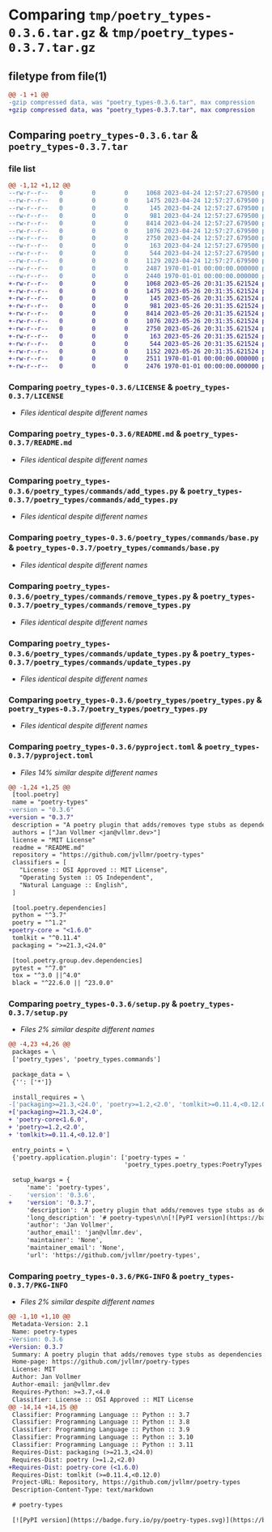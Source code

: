# Comparing `tmp/poetry_types-0.3.6.tar.gz` & `tmp/poetry_types-0.3.7.tar.gz`

## filetype from file(1)

```diff
@@ -1 +1 @@
-gzip compressed data, was "poetry_types-0.3.6.tar", max compression
+gzip compressed data, was "poetry_types-0.3.7.tar", max compression
```

## Comparing `poetry_types-0.3.6.tar` & `poetry_types-0.3.7.tar`

### file list

```diff
@@ -1,12 +1,12 @@
--rw-r--r--   0        0        0     1068 2023-04-24 12:57:27.679500 poetry_types-0.3.6/LICENSE
--rw-r--r--   0        0        0     1475 2023-04-24 12:57:27.679500 poetry_types-0.3.6/README.md
--rw-r--r--   0        0        0      145 2023-04-24 12:57:27.679500 poetry_types-0.3.6/poetry_types/commands/__init__.py
--rw-r--r--   0        0        0      981 2023-04-24 12:57:27.679500 poetry_types-0.3.6/poetry_types/commands/add_types.py
--rw-r--r--   0        0        0     8414 2023-04-24 12:57:27.679500 poetry_types-0.3.6/poetry_types/commands/base.py
--rw-r--r--   0        0        0     1076 2023-04-24 12:57:27.679500 poetry_types-0.3.6/poetry_types/commands/remove_types.py
--rw-r--r--   0        0        0     2750 2023-04-24 12:57:27.679500 poetry_types-0.3.6/poetry_types/commands/update_types.py
--rw-r--r--   0        0        0      163 2023-04-24 12:57:27.679500 poetry_types-0.3.6/poetry_types/packages_map.py
--rw-r--r--   0        0        0      544 2023-04-24 12:57:27.679500 poetry_types-0.3.6/poetry_types/poetry_types.py
--rw-r--r--   0        0        0     1129 2023-04-24 12:57:27.679500 poetry_types-0.3.6/pyproject.toml
--rw-r--r--   0        0        0     2487 1970-01-01 00:00:00.000000 poetry_types-0.3.6/setup.py
--rw-r--r--   0        0        0     2440 1970-01-01 00:00:00.000000 poetry_types-0.3.6/PKG-INFO
+-rw-r--r--   0        0        0     1068 2023-05-26 20:31:35.621524 poetry_types-0.3.7/LICENSE
+-rw-r--r--   0        0        0     1475 2023-05-26 20:31:35.621524 poetry_types-0.3.7/README.md
+-rw-r--r--   0        0        0      145 2023-05-26 20:31:35.621524 poetry_types-0.3.7/poetry_types/commands/__init__.py
+-rw-r--r--   0        0        0      981 2023-05-26 20:31:35.621524 poetry_types-0.3.7/poetry_types/commands/add_types.py
+-rw-r--r--   0        0        0     8414 2023-05-26 20:31:35.621524 poetry_types-0.3.7/poetry_types/commands/base.py
+-rw-r--r--   0        0        0     1076 2023-05-26 20:31:35.621524 poetry_types-0.3.7/poetry_types/commands/remove_types.py
+-rw-r--r--   0        0        0     2750 2023-05-26 20:31:35.621524 poetry_types-0.3.7/poetry_types/commands/update_types.py
+-rw-r--r--   0        0        0      163 2023-05-26 20:31:35.621524 poetry_types-0.3.7/poetry_types/packages_map.py
+-rw-r--r--   0        0        0      544 2023-05-26 20:31:35.621524 poetry_types-0.3.7/poetry_types/poetry_types.py
+-rw-r--r--   0        0        0     1152 2023-05-26 20:31:35.621524 poetry_types-0.3.7/pyproject.toml
+-rw-r--r--   0        0        0     2511 1970-01-01 00:00:00.000000 poetry_types-0.3.7/setup.py
+-rw-r--r--   0        0        0     2476 1970-01-01 00:00:00.000000 poetry_types-0.3.7/PKG-INFO
```

### Comparing `poetry_types-0.3.6/LICENSE` & `poetry_types-0.3.7/LICENSE`

 * *Files identical despite different names*

### Comparing `poetry_types-0.3.6/README.md` & `poetry_types-0.3.7/README.md`

 * *Files identical despite different names*

### Comparing `poetry_types-0.3.6/poetry_types/commands/add_types.py` & `poetry_types-0.3.7/poetry_types/commands/add_types.py`

 * *Files identical despite different names*

### Comparing `poetry_types-0.3.6/poetry_types/commands/base.py` & `poetry_types-0.3.7/poetry_types/commands/base.py`

 * *Files identical despite different names*

### Comparing `poetry_types-0.3.6/poetry_types/commands/remove_types.py` & `poetry_types-0.3.7/poetry_types/commands/remove_types.py`

 * *Files identical despite different names*

### Comparing `poetry_types-0.3.6/poetry_types/commands/update_types.py` & `poetry_types-0.3.7/poetry_types/commands/update_types.py`

 * *Files identical despite different names*

### Comparing `poetry_types-0.3.6/poetry_types/poetry_types.py` & `poetry_types-0.3.7/poetry_types/poetry_types.py`

 * *Files identical despite different names*

### Comparing `poetry_types-0.3.6/pyproject.toml` & `poetry_types-0.3.7/pyproject.toml`

 * *Files 14% similar despite different names*

```diff
@@ -1,24 +1,25 @@
 [tool.poetry]
 name = "poetry-types"
-version = "0.3.6"
+version = "0.3.7"
 description = "A poetry plugin that adds/removes type stubs as dependencies like the mypy --install-types command."
 authors = ["Jan Vollmer <jan@vllmr.dev>"]
 license = "MIT License"
 readme = "README.md"
 repository = "https://github.com/jvllmr/poetry-types"
 classifiers = [
   "License :: OSI Approved :: MIT License",
   "Operating System :: OS Independent",
   "Natural Language :: English",
 ]
 
 [tool.poetry.dependencies]
 python = "^3.7"
 poetry = "^1.2"
+poetry-core = "<1.6.0"
 tomlkit = "^0.11.4"
 packaging = ">=21.3,<24.0"
 
 [tool.poetry.group.dev.dependencies]
 pytest = "^7.0"
 tox = "^3.0 ||^4.0"
 black = "^22.6.0 || ^23.0.0"
```

### Comparing `poetry_types-0.3.6/setup.py` & `poetry_types-0.3.7/setup.py`

 * *Files 2% similar despite different names*

```diff
@@ -4,23 +4,26 @@
 packages = \
 ['poetry_types', 'poetry_types.commands']
 
 package_data = \
 {'': ['*']}
 
 install_requires = \
-['packaging>=21.3,<24.0', 'poetry>=1.2,<2.0', 'tomlkit>=0.11.4,<0.12.0']
+['packaging>=21.3,<24.0',
+ 'poetry-core<1.6.0',
+ 'poetry>=1.2,<2.0',
+ 'tomlkit>=0.11.4,<0.12.0']
 
 entry_points = \
 {'poetry.application.plugin': ['poetry-types = '
                                'poetry_types.poetry_types:PoetryTypes']}
 
 setup_kwargs = {
     'name': 'poetry-types',
-    'version': '0.3.6',
+    'version': '0.3.7',
     'description': 'A poetry plugin that adds/removes type stubs as dependencies like the mypy --install-types command.',
     'long_description': '# poetry-types\n\n[![PyPI version](https://badge.fury.io/py/poetry-types.svg)](https://badge.fury.io/py/poetry-types)\n[![GitHub license](https://img.shields.io/github/license/jvllmr/poetry-types)](https://github.com/jvllmr/poetry-types/blob/master/LICENSE)\n[![GitHub issues](https://img.shields.io/github/issues/jvllmr/poetry-types)](https://github.com/jvllmr/poetry-types/issues)\n![PyPI - Downloads](https://img.shields.io/pypi/dd/poetry-types)\n![Tests](https://github.com/jvllmr/poetry-types/actions/workflows/main.yml/badge.svg)\n\n## Description\n\nThis is a plugin to poetry for the upcoming poetry 1.2 plugin feature.\nIt installs/removes/updates typing stubs via following commands:\n\n- `poetry types add <package names>`\n- `poetry types remove <package names>`\n- `poetry types update <package names>`\n\n## Usage examples\n\n- `poetry types add SQLAlchemy` adds `types-SQLAlchemy` to your project\n- `poetry types update` adds `types-SQLAlchemy` if `SQLAlchemy` is present, but not `types-SQLAlchemy`\n- `poetry types update` removes `types-SQLAlchemy` if `types-SQLAlchemy` is present, but not `SQLAlchemy`\n\n## Installation\n\nRun `poetry self add poetry-types` for global install or run `poetry add -D poetry-types` to use this plugin with your project.\n\n## Usage with pre-commit\n\n```yaml\n- repo: https://github.com/jvllmr/poetry-types\n  rev: v0.3.5\n  hooks:\n    - id: poetry-types\n```\n\n### poetry-types has to be skipped with pre-commit.ci\n\n```yaml\nci:\n  skip: [poetry-types]\n```\n',
     'author': 'Jan Vollmer',
     'author_email': 'jan@vllmr.dev',
     'maintainer': 'None',
     'maintainer_email': 'None',
     'url': 'https://github.com/jvllmr/poetry-types',
```

### Comparing `poetry_types-0.3.6/PKG-INFO` & `poetry_types-0.3.7/PKG-INFO`

 * *Files 2% similar despite different names*

```diff
@@ -1,10 +1,10 @@
 Metadata-Version: 2.1
 Name: poetry-types
-Version: 0.3.6
+Version: 0.3.7
 Summary: A poetry plugin that adds/removes type stubs as dependencies like the mypy --install-types command.
 Home-page: https://github.com/jvllmr/poetry-types
 License: MIT
 Author: Jan Vollmer
 Author-email: jan@vllmr.dev
 Requires-Python: >=3.7,<4.0
 Classifier: License :: OSI Approved :: MIT License
@@ -14,14 +14,15 @@
 Classifier: Programming Language :: Python :: 3.7
 Classifier: Programming Language :: Python :: 3.8
 Classifier: Programming Language :: Python :: 3.9
 Classifier: Programming Language :: Python :: 3.10
 Classifier: Programming Language :: Python :: 3.11
 Requires-Dist: packaging (>=21.3,<24.0)
 Requires-Dist: poetry (>=1.2,<2.0)
+Requires-Dist: poetry-core (<1.6.0)
 Requires-Dist: tomlkit (>=0.11.4,<0.12.0)
 Project-URL: Repository, https://github.com/jvllmr/poetry-types
 Description-Content-Type: text/markdown
 
 # poetry-types
 
 [![PyPI version](https://badge.fury.io/py/poetry-types.svg)](https://badge.fury.io/py/poetry-types)
```

